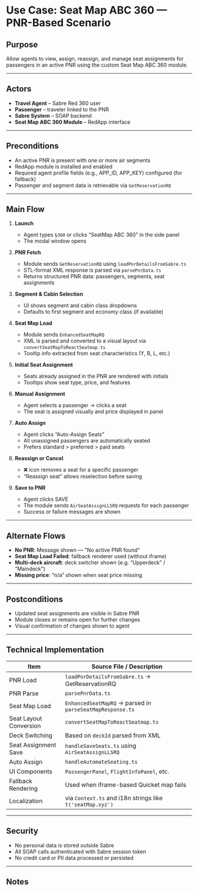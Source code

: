 # Use Case: Seat Map ABC 360 — PNR-Based Scenario

## Purpose
Allow agents to view, assign, reassign, and manage seat assignments for passengers in an active PNR using the custom Seat Map ABC 360 module.

---

## Actors

- **Travel Agent** – Sabre Red 360 user
- **Passenger** – traveler linked to the PNR
- **Sabre System** – SOAP backend
- **Seat Map ABC 360 Module** – RedApp interface

---

## Preconditions

- An active PNR is present with one or more air segments
- RedApp module is installed and enabled
- Required agent profile fields (e.g., APP_ID, APP_KEY) configured (for fallback)
- Passenger and segment data is retrievable via `GetReservationRQ`

---

## Main Flow

1. **Launch**
   - Agent types `§360` or clicks “SeatMap ABC 360” in the side panel
   - The modal window opens

2. **PNR Fetch**
   - Module sends `GetReservationRQ` using `loadPnrDetailsFromSabre.ts`
   - STL-format XML response is parsed via `parsePnrData.ts`
   - Returns structured PNR data: passengers, segments, seat assignments

3. **Segment & Cabin Selection**
   - UI shows segment and cabin class dropdowns
   - Defaults to first segment and economy class (if available)

4. **Seat Map Load**
   - Module sends `EnhancedSeatMapRQ`
   - XML is parsed and converted to a visual layout via `convertSeatMapToReactSeatmap.ts`
   - Tooltip info extracted from seat characteristics (Y, B, L, etc.)

5. **Initial Seat Assignment**
   - Seats already assigned in the PNR are rendered with initials
   - Tooltips show seat type, price, and features

6. **Manual Assignment**
   - Agent selects a passenger → clicks a seat
   - The seat is assigned visually and price displayed in panel

7. **Auto Assign**
   - Agent clicks “Auto-Assign Seats”
   - All unassigned passengers are automatically seated
   - Prefers standard > preferred > paid seats

8. **Reassign or Cancel**
   - ❌ icon removes a seat for a specific passenger
   - “Reassign seat” allows reselection before saving

9. **Save to PNR**
   - Agent clicks SAVE
   - The module sends `AirSeatAssignLLSRQ` requests for each passenger
   - Success or failure messages are shown

---

## Alternate Flows

- **No PNR**: Message shown — "No active PNR found"
- **Seat Map Load Failed**: fallback renderer used (without iframe)
- **Multi-deck aircraft**: deck switcher shown (e.g. “Upperdeck” / “Maindeck”)
- **Missing price**: “n/a” shown when seat price missing

---

## Postconditions

- Updated seat assignments are visible in Sabre PNR
- Module closes or remains open for further changes
- Visual confirmation of changes shown to agent

---

## Technical Implementation

| Item                      | Source File / Description                          |
|---------------------------|----------------------------------------------------|
| PNR Load                  | `loadPnrDetailsFromSabre.ts` → GetReservationRQ    |
| PNR Parse                 | `parsePnrData.ts`                                  |
| Seat Map Load             | `EnhancedSeatMapRQ` → parsed in `parseSeatMapResponse.ts` |
| Seat Layout Conversion    | `convertSeatMapToReactSeatmap.ts`                  |
| Deck Switching            | Based on `deckId` parsed from XML                  |
| Seat Assignment Save      | `handleSaveSeats.ts` using `AirSeatAssignLLSRQ`    |
| Auto Assign               | `handleAutomateSeating.ts`                         |
| UI Components             | `PassengerPanel`, `FlightInfoPanel`, etc.          |
| Fallback Rendering        | Used when iframe-based Quicket map fails           |
| Localization              | via `Context.ts` and i18n strings like `t('seatMap.xyz')` |

---

## Security

- No personal data is stored outside Sabre
- All SOAP calls authenticated with Sabre session token
- No credit card or PII data processed or persisted

---

## Notes

